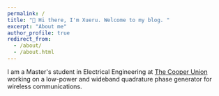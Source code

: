 ```yaml
---
permalink: /
title: "👋 Hi there, I'm Xueru. Welcome to my blog. "
excerpt: "About me"
author_profile: true
redirect_from: 
  - /about/
  - /about.html
---
```

I am a Master's student in Electrical Engineering at [The Cooper Union](https://cooper.edu/welcome) working on a low-power and wideband quadrature phase generator for wireless communications. 
